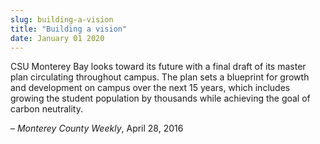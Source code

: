 ```yaml
---
slug: building-a-vision
title: "Building a vision"
date: January 01 2020
---
```


 
<p>
  CSU Monterey Bay looks toward its future with a final draft of its master plan
  circulating throughout campus. The plan sets a blueprint for growth and
  development on campus over the next 15 years, which includes growing the
  student population by thousands while achieving the goal of carbon neutrality.
</p>
<p>– <em>Monterey County Weekly</em>, April 28, 2016</p>
 
